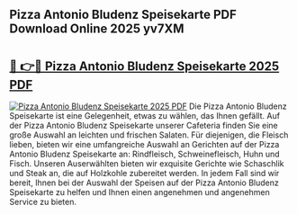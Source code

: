 ## Pizza Antonio Bludenz Speisekarte PDF Download Online 2025 yv7XM

# <h2><a href="http://gce8fvp.nevu.top/?p=Pizza+Antonio+Bludenz+Speisekarte">🔗 👉🔴 Pizza Antonio Bludenz Speisekarte 2025 PDF</a></h2>

[![Pizza Antonio Bludenz Speisekarte 2025 PDF](https://i.imgur.com/dBaPXMq.png)](http://gce8fvp.nevu.top/?p=Pizza+Antonio+Bludenz+Speisekarte)
Die Pizza Antonio Bludenz Speisekarte ist eine Gelegenheit, etwas zu wählen, das Ihnen gefällt. Auf der Pizza Antonio Bludenz Speisekarte unserer Cafeteria finden Sie eine große Auswahl an leichten und frischen Salaten. Für diejenigen, die Fleisch lieben, bieten wir eine umfangreiche Auswahl an Gerichten auf der Pizza Antonio Bludenz Speisekarte an: Rindfleisch, Schweinefleisch, Huhn und Fisch. Unseren Auserwählten bieten wir exquisite Gerichte wie Schaschlik und Steak an, die auf Holzkohle zubereitet werden. In jedem Fall sind wir bereit, Ihnen bei der Auswahl der Speisen auf der Pizza Antonio Bludenz Speisekarte zu helfen und Ihnen einen angenehmen und angenehmen Service zu bieten.
